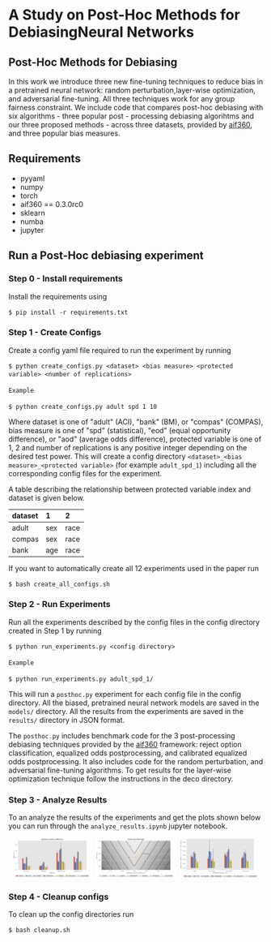 # A Study on Post-Hoc Methods for DebiasingNeural Networks

## Post-Hoc Methods for Debiasing
In this work we introduce three new fine-tuning techniques to reduce bias in a pretrained neural network: random perturbation,layer-wise optimization, and adversarial fine-tuning. All three techniques work for any group fairness constraint. We include code that compares post-hoc debiasing with six algorithms - three popular post - processing debiasing algorihtms and our three proposed methods - across three datasets, provided by [aif360](https://aif360.readthedocs.io/en/latest/modules/datasets.html), and three popular bias measures.

## Requirements
- pyyaml
- numpy
- torch
- aif360 == 0.3.0rc0
- sklearn
- numba
- jupyter

## Run a Post-Hoc debiasing experiment

### Step 0 - Install requirements

Install the requirements using 

```
$ pip install -r requirements.txt
```

### Step 1 - Create Configs
Create a config yaml file required to run the experiment by running 

```
$ python create_configs.py <dataset> <bias measure> <protected variable> <number of replications>

Example

$ python create_configs.py adult spd 1 10
```

Where dataset is one of "adult" (ACI), "bank" (BM), or "compas" (COMPAS), bias measure is one of "spd" (statistical), "eod" (equal opportunity difference), or "aod" (average odds difference), protected variable is one of 1, 2 and number of replications is any positive integer depending on the desired test power. This will create a config directory `<dataset>_<bias measure>_<protected variable>` (for example `adult_spd_1`) including all the corresponding config files for the experiment.

A table describing the relationship between protected variable index and dataset is given below.

| dataset   | 1   | 2    |
|:----------|:----|:-----|
| adult     | sex | race |
| compas    | sex | race |
| bank      | age | race |

If you want to automatically create all 12 experiments used in the paper run

```
$ bash create_all_configs.sh
```

### Step 2 - Run Experiments
Run all the experiments described by the config files in the config directory created in Step 1 by running 

```
$ python run_experiments.py <config directory>

Example

$ python run_experiments.py adult_spd_1/
```

This will run a `posthoc.py` experiment for each config file in the config directory. All the biased, pretrained neural network models are saved in the `models/` directory. All the results from the experiments are saved in the `results/` directory in JSON format.

The `posthoc.py` includes benchmark code for the 3 post-processing debiasing techniques provided by the [aif360](https://aif360.readthedocs.io/en/latest/modules/algorithms.html#module-aif360.algorithms.postprocessing) framework: reject option classification, equalized odds postprocessing, and calibrated equalized odds postprocessing. It also includes code for the random perturbation, and adversarial fine-tuning algorithms. To get results for the layer-wise optimization technique follow the instructions in the deco directory.

### Step 3 - Analyze Results
To an analyze the results of the experiments and get the plots shown below you can run through the `analyze_results.ipynb` jupyter notebook.


<p align="center">
  <img src="analysis/images/spd_results.png" alt="spd-results-debiasing" width="32%">
  <img src="analysis/images/pareto_plot_BM (age)_spd.png" alt="eod-results-debiasing" width="32%">
  <img src="analysis/images/multinet_bm_results.png" alt="multinet-results-debiasing" width="32%">
</p>

### Step 4 - Cleanup configs

To clean up the config directories run 
```
$ bash cleanup.sh
```